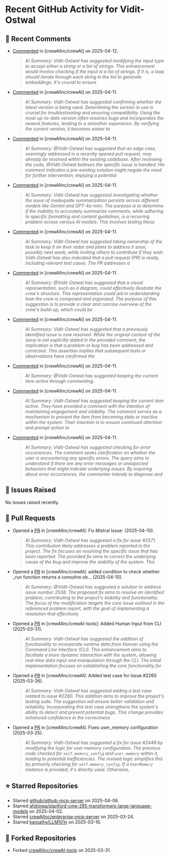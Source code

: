 # Recent GitHub Activity for Vidit-Ostwal

## 💬 Recent Comments
- [Commented](https://github.com/crewAIInc/crewAI/issues/1919#issuecomment-2798490993) in [crewAIInc/crewAI] on 2025-04-12.
  > *AI Summary: Vidit-Ostwal has suggested modifying the input type to accept either a string or a list of strings. This enhancement would involve checking if the input is a list of strings. If it is, a loop should iterate through each string in the list to generate embeddings. It's crucial to ensure*
- [Commented](https://github.com/crewAIInc/crewAI/issues/2513#issuecomment-2797700355) in [crewAIInc/crewAI] on 2025-04-11.
  > *AI Summary: Vidit-Ostwal has suggested confirming whether the latest version is being used. Determining the version in use is crucial for troubleshooting and ensuring compatibility. Using the most up-to-date version often resolves bugs and incorporates the newest features, leading to a smoother experience. By verifying the current version, it becomes easier to*
- [Commented](https://github.com/crewAIInc/crewAI/issues/2194#issuecomment-2797601816) in [crewAIInc/crewAI] on 2025-04-11.
  > *AI Summary: @Vidit-Ostwal has suggested that an edge case, seemingly addressed in a recently opened pull request, may already be resolved within the existing codebase. After reviewing the code, @Vidit-Ostwal believes the specific issue is handled. His comment indicates a pre-existing solution might negate the need for further intervention, implying a potential*
- [Commented](https://github.com/crewAIInc/crewAI/issues/2508#issuecomment-2797312601) in [crewAIInc/crewAI] on 2025-04-11.
  > *AI Summary: Vidit-Ostwal has suggested investigating whether the issue of inadequate summarization persists across different models like Gemini and GPT-4o-mini. The purpose is to determine if the inability to accurately summarize comments, while adhering to specific formatting and content guidelines, is a recurring problem across various AI models. This involves testing these*
- [Commented](https://github.com/crewAIInc/crewAI/issues/2571#issuecomment-2797124362) in [crewAIInc/crewAI] on 2025-04-11.
  > *AI Summary: Vidit-Ostwal has suggested taking ownership of the task to keep it on their radar and plans to address it soon, possibly next week, while inviting others to contribute if they wish. Vidit-Ostwal has also indicated that a pull request (PR) is ready, including relevant test cases. The PR addresses a*
- [Commented](https://github.com/crewAIInc/crewAI/issues/2326#issuecomment-2796850913) in [crewAIInc/crewAI] on 2025-04-11.
  > *AI Summary: @Vidit-Ostwal has suggested that a visual representation, such as a diagram, could effectively illustrate the crew's structure. This representation could aid in understanding how the crew is composed and organized. The purpose of this suggestion is to provide a clear and concise overview of the crew's build-up, which could be*
- [Commented](https://github.com/crewAIInc/crewAI/issues/2194#issuecomment-2796834903) in [crewAIInc/crewAI] on 2025-04-11.
  > *AI Summary: Vidit-Ostwal has suggested that a previously identified issue is now resolved. While the original context of the issue is not explicitly stated in the provided comment, the implication is that a problem or bug has been addressed and corrected. This assertion implies that subsequent tests or observations have confirmed the*
- [Commented](https://github.com/crewAIInc/crewAI/issues/2299#issuecomment-2796826991) in [crewAIInc/crewAI] on 2025-04-11.
  > *AI Summary: @Vidit-Ostwal has suggested keeping the current item active through commenting.*
- [Commented](https://github.com/crewAIInc/crewAI/issues/2326#issuecomment-2796821924) in [crewAIInc/crewAI] on 2025-04-11.
  > *AI Summary: Vidit-Ostwal has suggested keeping the current item active. They have provided a comment with the intention of maintaining engagement and visibility. The comment serves as a mechanism to prevent the item from becoming stale or inactive within the system. Their intention is to ensure continued attention and prompt action to*
- [Commented](https://github.com/crewAIInc/crewAI/issues/2586#issuecomment-2796820412) in [crewAIInc/crewAI] on 2025-04-11.
  > *AI Summary: Vidit-Ostwal has suggested checking for error occurrences. The comment seeks clarification on whether the user is encountering any specific errors. The query aims to understand if there are any error messages or unexpected behaviors that might indicate underlying issues. By inquiring about error occurrences, the commenter intends to diagnose and*

## 🐛 Issues Raised
No issues raised recently.

## 🚀 Pull Requests
- Opened a [PR](https://github.com/crewAIInc/crewAI/pull/2580) in [crewAIInc/crewAI]: Fix Mistral Issue: (2025-04-10).
  > *AI Summary: Vidit-Ostwal has suggested a fix for issue #2571. This contribution likely addresses a problem reported in the project. The fix focuses on resolving the specific issue that has been reported. The provided fix aims to correct the underlying cause of the bug and improve the stability of the system. This*
- Opened a [PR](https://github.com/crewAIInc/crewAI/pull/2570) in [crewAIInc/crewAI]: added condition to check whether _run function returns a coroutine ob… (2025-04-10).
  > *AI Summary: @Vidit-Ostwal has suggested a solution to address issue number 2538. The proposed fix aims to resolve an identified problem, contributing to the project's stability and functionality. The focus of the modification targets the core issue outlined in the referenced problem report, with the goal of implementing a resolution that effectively*
- Opened a [PR](https://github.com/crewAIInc/crewAI-tools/pull/251) in [crewAIInc/crewAI-tools]: Added Human Input from CLI (2025-03-31).
  > *AI Summary: Vidit-Ostwal has suggested the addition of functionality to incorporate runtime data from Human using the Command Line Interface (CLI). This enhancement aims to facilitate a more dynamic interaction with the system, allowing real-time data input and manipulation through the CLI. The initial implementation focuses on establishing the core functionality for*
- Opened a [PR](https://github.com/crewAIInc/crewAI/pull/2484) in [crewAIInc/crewAI]: Added test case for Issue #2260 (2025-03-26).
  > *AI Summary: Vidit-Ostwal has suggested adding a test case related to issue #2260. This addition aims to improve the project's testing suite. The suggestion will ensure better validation and reliability. Incorporating this test case strengthens the system's ability to detect and prevent potential bugs. This change provides enhanced confidence in the correctness*
- Opened a [PR](https://github.com/crewAIInc/crewAI/pull/2469) in [crewAIInc/crewAI]: Fixes user_memory configuration (2025-03-25).
  > *AI Summary: Vidit-Ostwal has suggested a fix for issue #2448 by modifying the logic for user memory configuration. The previous code checked for `self.memory_config` and `user_memory` within it, leading to potential inefficiencies. The revised logic simplifies this by primarily checking for `self.memory_config`. If a `UserMemory` instance is provided, it's directly used. Otherwise,*

## ⭐ Starred Repositories
- Starred [github/github-mcp-server](https://github.com/github/github-mcp-server) on 2025-04-06.
- Starred [afshinea/stanford-cme-295-transformers-large-language-models](https://github.com/afshinea/stanford-cme-295-transformers-large-language-models) on 2025-04-02.
- Starred [crewAIInc/enterprise-mcp-server](https://github.com/crewAIInc/enterprise-mcp-server) on 2025-03-24.
- Starred [karpathy/LLM101n](https://github.com/karpathy/LLM101n) on 2025-03-16.

## 🍴 Forked Repositories
- Forked [crewAIInc/crewAI-tools](https://github.com/Vidit-Ostwal/crewAI-tools) on 2025-03-31.
